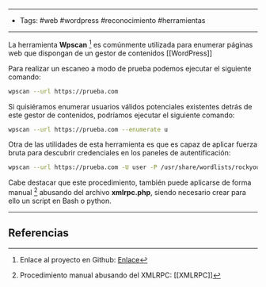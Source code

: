-----------------
- Tags: #web #wordpress #reconocimiento #herramientas
-----------------

La herramienta **Wpscan** [^1] es comúnmente utilizada para enumerar páginas web que dispongan de un gestor de contenidos [[WordPress]]

Para realizar un escaneo a modo de prueba podemos ejecutar el siguiente comando:

```bash
wpscan --url https://prueba.com
```

Si quisiéramos enumerar usuarios válidos potenciales existentes detrás de este gestor de contenidos, podríamos ejecutar el siguiente comando:

```bash
wpscan --url https://prueba.com --enumerate u
```

Otra de las utilidades de esta herramienta es que es capaz de aplicar fuerza bruta para descubrir credenciales en los paneles de autentificación:

```bash
wpscan --url https://prueba.com -U user -P /usr/share/wordlists/rockyou.txt
```

Cabe destacar que este procedimiento, también puede aplicarse de forma manual [^2] abusando del archivo **xmlrpc.php**, siendo necesario crear para ello un script en Bash o python.

------------------
## Referencias

[^1]: Enlace al proyecto en Github: [Enlace](https://github.com/wpscanteam/wpscan)
[^2]: Procedimiento manual abusando del XMLRPC: [[XMLRPC]]



